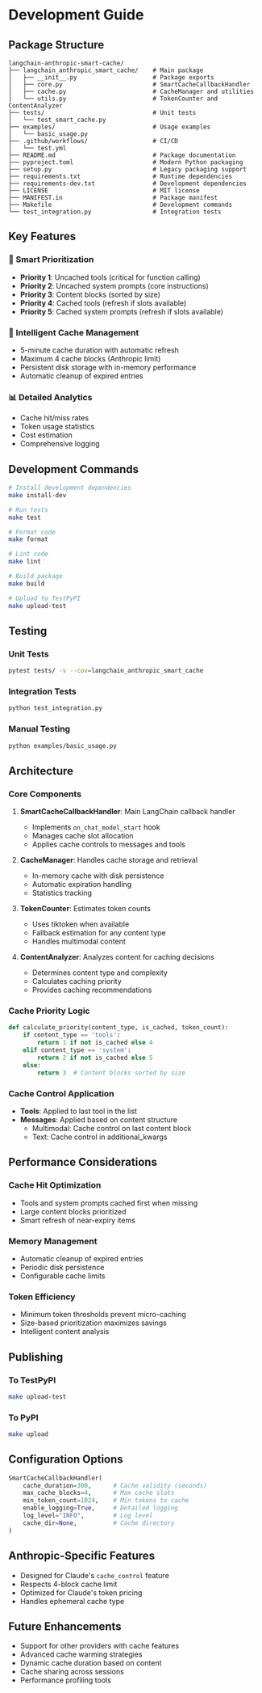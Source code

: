 # Development Guide

## Package Structure

```
langchain-anthropic-smart-cache/
├── langchain_anthropic_smart_cache/    # Main package
│   ├── __init__.py                     # Package exports
│   ├── core.py                         # SmartCacheCallbackHandler
│   ├── cache.py                        # CacheManager and utilities
│   └── utils.py                        # TokenCounter and ContentAnalyzer
├── tests/                              # Unit tests
│   └── test_smart_cache.py
├── examples/                           # Usage examples
│   └── basic_usage.py
├── .github/workflows/                  # CI/CD
│   └── test.yml
├── README.md                           # Package documentation
├── pyproject.toml                      # Modern Python packaging
├── setup.py                            # Legacy packaging support
├── requirements.txt                    # Runtime dependencies
├── requirements-dev.txt                # Development dependencies
├── LICENSE                             # MIT license
├── MANIFEST.in                         # Package manifest
├── Makefile                            # Development commands
└── test_integration.py                 # Integration tests
```

## Key Features

### 🧠 Smart Prioritization
- **Priority 1**: Uncached tools (critical for function calling)
- **Priority 2**: Uncached system prompts (core instructions)
- **Priority 3**: Content blocks (sorted by size)
- **Priority 4**: Cached tools (refresh if slots available)
- **Priority 5**: Cached system prompts (refresh if slots available)

### 💾 Intelligent Cache Management
- 5-minute cache duration with automatic refresh
- Maximum 4 cache blocks (Anthropic limit)
- Persistent disk storage with in-memory performance
- Automatic cleanup of expired entries

### 📊 Detailed Analytics
- Cache hit/miss rates
- Token usage statistics
- Cost estimation
- Comprehensive logging

## Development Commands

```bash
# Install development dependencies
make install-dev

# Run tests
make test

# Format code
make format

# Lint code
make lint

# Build package
make build

# Upload to TestPyPI
make upload-test
```

## Testing

### Unit Tests
```bash
pytest tests/ -v --cov=langchain_anthropic_smart_cache
```

### Integration Tests
```bash
python test_integration.py
```

### Manual Testing
```bash
python examples/basic_usage.py
```

## Architecture

### Core Components

1. **SmartCacheCallbackHandler**: Main LangChain callback handler
   - Implements `on_chat_model_start` hook
   - Manages cache slot allocation
   - Applies cache controls to messages and tools

2. **CacheManager**: Handles cache storage and retrieval
   - In-memory cache with disk persistence
   - Automatic expiration handling
   - Statistics tracking

3. **TokenCounter**: Estimates token counts
   - Uses tiktoken when available
   - Fallback estimation for any content type
   - Handles multimodal content

4. **ContentAnalyzer**: Analyzes content for caching decisions
   - Determines content type and complexity
   - Calculates caching priority
   - Provides caching recommendations

### Cache Priority Logic

```python
def calculate_priority(content_type, is_cached, token_count):
    if content_type == 'tools':
        return 1 if not is_cached else 4
    elif content_type == 'system':
        return 2 if not is_cached else 5
    else:
        return 3  # Content blocks sorted by size
```

### Cache Control Application

- **Tools**: Applied to last tool in the list
- **Messages**: Applied based on content structure
  - Multimodal: Cache control on last content block
  - Text: Cache control in additional_kwargs

## Performance Considerations

### Cache Hit Optimization
- Tools and system prompts cached first when missing
- Large content blocks prioritized
- Smart refresh of near-expiry items

### Memory Management
- Automatic cleanup of expired entries
- Periodic disk persistence
- Configurable cache limits

### Token Efficiency
- Minimum token thresholds prevent micro-caching
- Size-based prioritization maximizes savings
- Intelligent content analysis

## Publishing

### To TestPyPI
```bash
make upload-test
```

### To PyPI
```bash
make upload
```

## Configuration Options

```python
SmartCacheCallbackHandler(
    cache_duration=300,      # Cache validity (seconds)
    max_cache_blocks=4,      # Max cache slots
    min_token_count=1024,    # Min tokens to cache
    enable_logging=True,     # Detailed logging
    log_level="INFO",        # Log level
    cache_dir=None,          # Cache directory
)
```

## Anthropic-Specific Features

- Designed for Claude's `cache_control` feature
- Respects 4-block cache limit
- Optimized for Claude's token pricing
- Handles ephemeral cache type

## Future Enhancements

- Support for other providers with cache features
- Advanced cache warming strategies
- Dynamic cache duration based on content
- Cache sharing across sessions
- Performance profiling tools